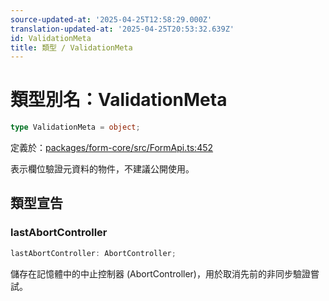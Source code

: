 ```yaml
---
source-updated-at: '2025-04-25T12:58:29.000Z'
translation-updated-at: '2025-04-25T20:53:32.639Z'
id: ValidationMeta
title: 類型 / ValidationMeta
---
```

<!-- 請勿編輯：此頁面由類型註解自動生成 -->

# 類型別名：ValidationMeta

```ts
type ValidationMeta = object;
```

定義於：[packages/form-core/src/FormApi.ts:452](https://github.com/TanStack/form/blob/main/packages/form-core/src/FormApi.ts#L452)

表示欄位驗證元資料的物件，不建議公開使用。

## 類型宣告

### lastAbortController

```ts
lastAbortController: AbortController;
```

儲存在記憶體中的中止控制器 (AbortController)，用於取消先前的非同步驗證嘗試。
